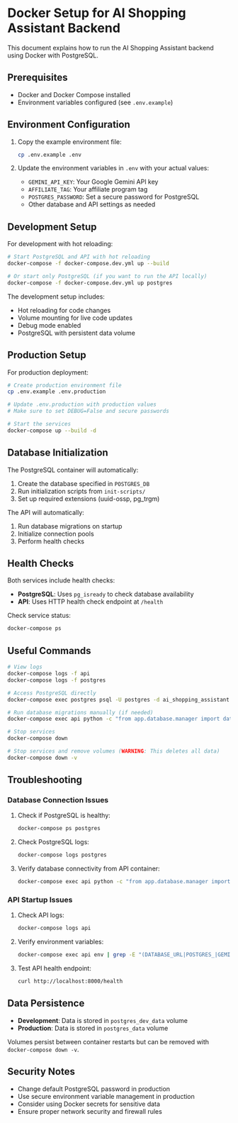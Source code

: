 # Docker Setup for AI Shopping Assistant Backend

This document explains how to run the AI Shopping Assistant backend using Docker with PostgreSQL.

## Prerequisites

- Docker and Docker Compose installed
- Environment variables configured (see `.env.example`)

## Environment Configuration

1. Copy the example environment file:
   ```bash
   cp .env.example .env
   ```

2. Update the environment variables in `.env` with your actual values:
   - `GEMINI_API_KEY`: Your Google Gemini API key
   - `AFFILIATE_TAG`: Your affiliate program tag
   - `POSTGRES_PASSWORD`: Set a secure password for PostgreSQL
   - Other database and API settings as needed

## Development Setup

For development with hot reloading:

```bash
# Start PostgreSQL and API with hot reloading
docker-compose -f docker-compose.dev.yml up --build

# Or start only PostgreSQL (if you want to run the API locally)
docker-compose -f docker-compose.dev.yml up postgres
```

The development setup includes:
- Hot reloading for code changes
- Volume mounting for live code updates
- Debug mode enabled
- PostgreSQL with persistent data volume

## Production Setup

For production deployment:

```bash
# Create production environment file
cp .env.example .env.production

# Update .env.production with production values
# Make sure to set DEBUG=False and secure passwords

# Start the services
docker-compose up --build -d
```

## Database Initialization

The PostgreSQL container will automatically:
1. Create the database specified in `POSTGRES_DB`
2. Run initialization scripts from `init-scripts/`
3. Set up required extensions (uuid-ossp, pg_trgm)

The API will automatically:
1. Run database migrations on startup
2. Initialize connection pools
3. Perform health checks

## Health Checks

Both services include health checks:

- **PostgreSQL**: Uses `pg_isready` to check database availability
- **API**: Uses HTTP health check endpoint at `/health`

Check service status:
```bash
docker-compose ps
```

## Useful Commands

```bash
# View logs
docker-compose logs -f api
docker-compose logs -f postgres

# Access PostgreSQL directly
docker-compose exec postgres psql -U postgres -d ai_shopping_assistant

# Run database migrations manually (if needed)
docker-compose exec api python -c "from app.database.manager import database_manager; database_manager.run_migrations()"

# Stop services
docker-compose down

# Stop services and remove volumes (WARNING: This deletes all data)
docker-compose down -v
```

## Troubleshooting

### Database Connection Issues

1. Check if PostgreSQL is healthy:
   ```bash
   docker-compose ps postgres
   ```

2. Check PostgreSQL logs:
   ```bash
   docker-compose logs postgres
   ```

3. Verify database connectivity from API container:
   ```bash
   docker-compose exec api python -c "from app.database.manager import database_manager; import asyncio; asyncio.run(database_manager.health_check())"
   ```

### API Startup Issues

1. Check API logs:
   ```bash
   docker-compose logs api
   ```

2. Verify environment variables:
   ```bash
   docker-compose exec api env | grep -E "(DATABASE_URL|POSTGRES_|GEMINI_)"
   ```

3. Test API health endpoint:
   ```bash
   curl http://localhost:8000/health
   ```

## Data Persistence

- **Development**: Data is stored in `postgres_dev_data` volume
- **Production**: Data is stored in `postgres_data` volume

Volumes persist between container restarts but can be removed with `docker-compose down -v`.

## Security Notes

- Change default PostgreSQL password in production
- Use secure environment variable management in production
- Consider using Docker secrets for sensitive data
- Ensure proper network security and firewall rules